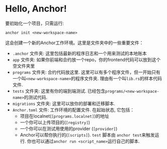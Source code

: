 # Hello, Anchor!
要初始化一个项目，只需运行:

```
anchor init <new-workspace-name>
```

这会创建一个新的Anchor工作环境。这里是文件夹中的一些重要文件：

- `.anchor` 文件夹: 这里包括最新的程序日志和一个用来测试的本地账本
- `app` 文件夹: 如果你前端和合约放一个repo，你的frontend代码可以放到这个空文件夹里
- `programs` 文件夹: 合约代码放这里. 这里可以有多个程序文件，但一开始只有一个叫`<new-workspace-name>`的程序文件夹. 理由有一个叫`lib.rs`的样本代码文件.
- `tests` 文件夹: 这里有你的端到端测试. 已经包含`programs/<new-workspace-name>`的测试代码.
- `migrations` 文件夹: 这里可以放你的部署和迁移脚本.
- `Anchor.toml` 文件: 工作环境的配置文件. 在起始状态, 它包括：
    - 项目在localnet(`[programs.localnet]`)的地址
    - 一个你可以上传项目的(`[registry]`)
    - 一个你可以在测试用使用的provider (`[provider]`)
    - Anchor可以帮你执行的(`[scripts]`). `test` 脚本由 `anchor test`来触发运行. 你也可以通过`anchor run <script_name>`运行自己的脚本.